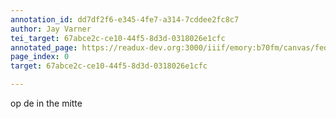 ```yaml
---
annotation_id: dd7df2f6-e345-4fe7-a314-7cddee2fc8c7
author: Jay Varner
tei_target: 67abce2c-ce10-44f5-8d3d-0318026e1cfc
annotated_page: https://readux-dev.org:3000/iiif/emory:b70fm/canvas/fedora:emory:gz698
page_index: 0
target: 67abce2c-ce10-44f5-8d3d-0318026e1cfc

---
```

<p>op de in the mitte</p>